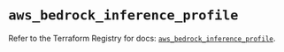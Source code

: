 # `aws_bedrock_inference_profile`

Refer to the Terraform Registry for docs: [`aws_bedrock_inference_profile`](https://registry.terraform.io/providers/hashicorp/aws/5.83.1/docs/resources/bedrock_inference_profile).
